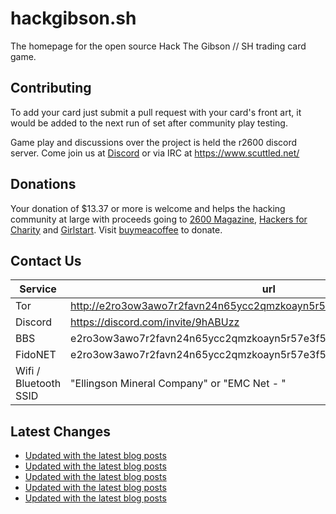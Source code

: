 # hackgibson.sh
The homepage for the open source Hack The Gibson // SH trading card game.


## Contributing

To add your card just submit a pull request with your card's front art, it would be added to the next run of set after community play testing.

Game play and discussions over the project is held the r2600 discord server. Come join us at [Discord](https://discord.com/invite/9hABUzz) or via IRC at https://www.scuttled.net/


## Donations

Your donation of $13.37 or more is welcome and helps the hacking community at large with proceeds going to [2600 Magazine](https://2600.com/), [Hackers for Charity](https://hackersforcharity.org) and [Girlstart](https://girlstart.org).  Visit [buymeacoffee](https://www.buymeacoffee.com/hackgibson.sh) to donate.


## Contact Us

Service | url
-|-
Tor | http://e2ro3ow3awo7r2favn24n65ycc2qmzkoayn5r57e3f56nvjwdcgg32ad.onion
Discord | https://discord.com/invite/9hABUzz
BBS | e2ro3ow3awo7r2favn24n65ycc2qmzkoayn5r57e3f56nvjwdcgg32ad.onion:23
FidoNET | e2ro3ow3awo7r2favn24n65ycc2qmzkoayn5r57e3f56nvjwdcgg32ad.onion:24554
Wifi / Bluetooth SSID | "Ellingson Mineral Company" or "EMC Net - <fidonet address>"

## Latest Changes
<!-- BLOG-POST-LIST:START -->
- [Updated with the latest blog posts](https://github.com/DFW2600/hackgibson.sh/commit/b746a5f6eae93c118854c345b5c48c8c88282a41)
- [Updated with the latest blog posts](https://github.com/DFW2600/hackgibson.sh/commit/1d0ec6c27f329aa7795bce47ec4b9b63b83687c8)
- [Updated with the latest blog posts](https://github.com/DFW2600/hackgibson.sh/commit/c67feeef6b51c4acdbb2cc40ad713f75a6fd1179)
- [Updated with the latest blog posts](https://github.com/DFW2600/hackgibson.sh/commit/6702658e4bcc1c7188c633d60921a4ae33abe3e8)
- [Updated with the latest blog posts](https://github.com/DFW2600/hackgibson.sh/commit/f51de3320274d155785335d90644e6af8c1f2812)
<!-- BLOG-POST-LIST:END -->
